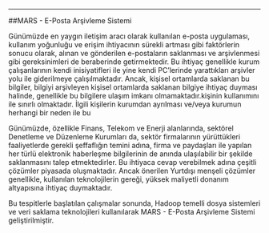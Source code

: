 - - -
##MARS - E-Posta Arşivleme Sistemi

Günümüzde en yaygın iletişim aracı olarak kullanılan e-posta uygulaması, kullanım yoğunluğu ve erişim ihtiyacının sürekli artması gibi faktörlerin sonucu olarak, alınan ve gönderilen e-postaların saklanması ve arşivlenmesi gibi gereksinimleri de beraberinde getirmektedir. Bu ihtiyaç genellikle kurum çalışanlarının kendi inisiyatifleri ile yine kendi PC’lerinde yarattıkları arşivler yolu ile giderilmeye çalışılmaktadır. Ancak, kişisel ortamlarda saklanan bu bilgiler, bilgiyi arşivleyen kişisel ortamlarda saklanan bilgiye ihtiyaç duyması halinde, genellikle bu bilgilere ulaşım imkanı olmamaktadır.kişinin kullanımını ile sınırlı olmaktadır. İlgili kişilerin kurumdan ayrılması ve/veya kurumun herhangi bir neden ile bu 

Günümüzde, özellikle Finans, Telekom ve Enerji alanlarında, sektörel Denetleme ve Düzenleme Kurumları da, sektör firmalarının yürüttükleri faaliyetlerde gerekli şeffaflığın temini adına, firma ve paydaşları ile yapılan her türlü elektronik haberleşme bilgilerinin de anında ulaşılabilir bir şekilde saklanmasını talep etmektedirler. Bu ihtiyaca cevap verebilmek adına çeşitli çözümler piyasada oluşmaktadır. Ancak önerilen Yurtdışı menşeli çözümler genellikle, kullanılan teknolojilerin gereği, yüksek maliyetli donanım altyapısına ihtiyaç duymaktadır.

Bu tespitlerle başlatılan çalışmalar sonunda, Hadoop temelli dosya sistemleri ve veri saklama teknolojileri kullanılarak MARS - E-Posta Arşivleme Sistemi geliştirilmiştir.